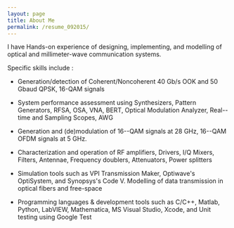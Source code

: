 ```yaml
---
layout: page
title: About Me
permalink: /resume_092015/
---
```


I have Hands-on experience of designing, implementing, and modelling of optical and millimeter-wave communication systems. 

<!-- Complete details can be seen in my [<span class="blue"><b>Curriculum Vitae</b></span>]({{site.url}}/AhmedNisar_CV_Oct2015.pdf). -->

Specific skills include :

 * Generation/detection of Coherent/Noncoherent 40 Gb/s OOK and 50 Gbaud QPSK, 16-QAM signals

 * System performance assessment using Synthesizers, Pattern Generators, RFSA, OSA, VNA, BERT, Optical Modulation Analyzer, Real--time and Sampling Scopes, AWG

 * Generation and (de)modulation of 16--QAM signals at 28 GHz, 16--QAM OFDM signals at 5 GHz. 

 * Characterization and operation of RF amplifiers, Drivers, I/Q Mixers, Filters, Antennae, Frequency doublers, Attenuators, Power splitters
 
 * Simulation tools such as VPI Transmission Maker, Optiwave's OptiSystem, and Synopsys's Code V. Modelling of data transmission in optical fibers and free-space

 * Programming languages &amp; development tools such as C/C++, Matlab, Python, LabVIEW, Mathematica, MS Visual Studio, Xcode, and Unit testing using Google Test
